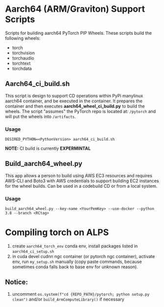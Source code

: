 # Aarch64 (ARM/Graviton) Support Scripts
Scripts for building aarch64 PyTorch PIP Wheels. These scripts build the following wheels:
* torch
* torchvision
* torchaudio
* torchtext
* torchdata
## Aarch64_ci_build.sh
This script is design to support CD operations within PyPi manylinux aarch64 container, and be executed in the container. It prepares the container and then executes __aarch64_wheel_ci_build.py__ to build the wheels. The script "assumes" the PyTorch repo is located at: ```/pytorch``` and will put the wheels into ```/artifacts```.
### Usage
```DESIRED_PYTHON=<PythonVersion> aarch64_ci_build.sh```

__NOTE:__ CI build is currently __EXPERMINTAL__

## Build_aarch64_wheel.py
This app allows a person to build using AWS EC3 resources and requires AWS-CLI and Boto3 with AWS credentials to support building EC2 instances for the wheel builds. Can be used in a codebuild CD or from a local system.

### Usage
```build_aarch64_wheel.py --key-name <YourPemKey> --use-docker --python 3.8 --branch <RCtag>```


# Compiling torch on ALPS

1. create `aarch64_torch_env` conda env, install packages listed in `aarch64_ci_setup.sh`
2. in cuda devel cudnn ngc container (or pytorch ngc container), activate env, run `my_setup.sh` manually (copy paste commands, because sometimes conda falls back to base env for unknown reason). 


## Notice: 
1. uncomment `os.system(f"cd {REPO_PATH}/pytorch; python setup.py clean")` and/or `build_ArmComputeLibrary()` if necessary